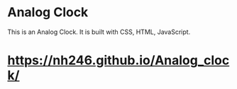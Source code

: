 # Analog Clock 
This is an Analog Clock. It is built with CSS, HTML, JavaScript.
# https://nh246.github.io/Analog_clock/
